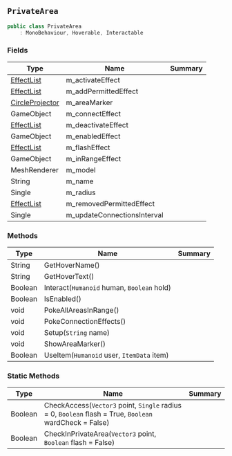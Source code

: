 ## `PrivateArea`

```csharp
public class PrivateArea
    : MonoBehaviour, Hoverable, Interactable

```

### Fields

| Type | Name | Summary | 
| --- | --- | --- | 
| [EffectList](./EffectList.md) | m_activateEffect |  | 
| [EffectList](./EffectList.md) | m_addPermittedEffect |  | 
| [CircleProjector](./CircleProjector.md) | m_areaMarker |  | 
| GameObject | m_connectEffect |  | 
| [EffectList](./EffectList.md) | m_deactivateEffect |  | 
| GameObject | m_enabledEffect |  | 
| [EffectList](./EffectList.md) | m_flashEffect |  | 
| GameObject | m_inRangeEffect |  | 
| MeshRenderer | m_model |  | 
| String | m_name |  | 
| Single | m_radius |  | 
| [EffectList](./EffectList.md) | m_removedPermittedEffect |  | 
| Single | m_updateConnectionsInterval |  | 


### Methods

| Type | Name | Summary | 
| --- | --- | --- | 
| String | GetHoverName() |  | 
| String | GetHoverText() |  | 
| Boolean | Interact(`Humanoid` human, `Boolean` hold) |  | 
| Boolean | IsEnabled() |  | 
| void | PokeAllAreasInRange() |  | 
| void | PokeConnectionEffects() |  | 
| void | Setup(`String` name) |  | 
| void | ShowAreaMarker() |  | 
| Boolean | UseItem(`Humanoid` user, `ItemData` item) |  | 


### Static Methods

| Type | Name | Summary | 
| --- | --- | --- | 
| Boolean | CheckAccess(`Vector3` point, `Single` radius = 0, `Boolean` flash = True, `Boolean` wardCheck = False) |  | 
| Boolean | CheckInPrivateArea(`Vector3` point, `Boolean` flash = False) |  | 


